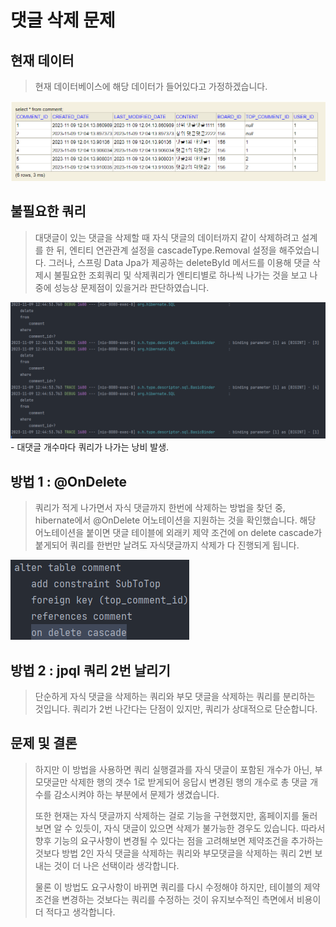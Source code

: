 
# 댓글 삭제 문제

## 현재 데이터

> 현재 데이터베이스에 해당 데이터가 들어있다고 가정하겠습니다.

<img src="./image/problem-1-120806.png">

## 불필요한 쿼리

> 대댓글이 있는 댓글을 삭제할 때 자식 댓글의 데이터까지 같이 삭제하려고 설계를 한 뒤, 
> 엔티티 연관관계 설정을 cascadeType.Removal 설정을 해주었습니다.
> 그러나, 스프링 Data Jpa가 제공하는 deleteById 메서드를 이용해 댓글 삭제시 불필요한 조회쿼리 및 삭제쿼리가 
> 엔티티별로 하나씩 나가는 것을 보고 나중에 성능상 문제점이 있을거라 판단하였습니다. 

<img src="./image/problem-1-124956.png">
- 대댓글 개수마다 쿼리가 나가는 낭비 발생.

## 방법 1 : @OnDelete

> 쿼리가 적게 나가면서 자식 댓글까지 한번에
> 삭제하는 방법을 찾던 중, hibernate에서 @OnDelete 어노테이션을 지원하는 것을 확인했습니다.
> 해당 어노테이션을 붙이면 댓글 테이블에 외래키 제약 조건에 on delete cascade가 붙게되어
> 쿼리를 한번만 날려도 자식댓글까지 삭제가 다 진행되게 됩니다.

<img src="./image/problem-1-123856.png">

## 방법 2 : jpql 쿼리 2번 날리기

> 단순하게 자식 댓글을 삭제하는 쿼리와 부모 댓글을 삭제하는 쿼리를 분리하는 것입니다.
> 쿼리가 2번 나간다는 단점이 있지만, 쿼리가 상대적으로 단순합니다.


## 문제 및 결론

> 하지만 이 방법을 사용하면 쿼리 실행결과를 자식 댓글이 포함된 개수가 아닌,
> 부모댓글만 삭제한 행의 갯수 1로 받게되어 응답시 변경된 행의 개수로 총 댓글 개수를
> 감소시켜야 하는 부분에서 문제가 생겼습니다.
> 
> 
> 또한 현재는 자식 댓글까지 삭제하는 걸로 기능을 구현했지만, 홈페이지를 둘러보면 알 수
> 있듯이, 자식 댓글이 있으면 삭제가 불가능한 경우도 있습니다. 따라서 향후 기능의 요구사항이
> 변경될 수 있다는 점을 고려해보면 제약조건을 추가하는 것보다 방법 2인 자식 댓글을 삭제하는
> 쿼리와 부모댓글을 삭제하는 쿼리 2번 보내는 것이 더 나은 선택이라 생각합니다.
> 
> 
> 물론 이 방법도 요구사항이 바뀌면 쿼리를 다시 수정해야 하지만, 테이블의 제약 조건을 변경하는
> 것보다는 쿼리를 수정하는 것이 유지보수적인 측면에서 비용이 더 적다고 생각합니다.
